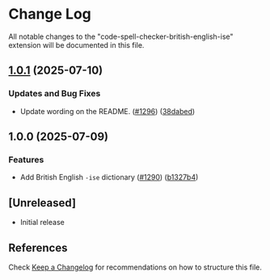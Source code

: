 # Change Log

All notable changes to the "code-spell-checker-british-english-ise" extension will be documented in this file.

## [1.0.1](https://github.com/streetsidesoftware/vscode-cspell-dict-extensions/compare/code-spell-checker-british-english-ise@1.0.0...code-spell-checker-british-english-ise@1.0.1) (2025-07-10)


### Updates and Bug Fixes

* Update wording on the README. ([#1296](https://github.com/streetsidesoftware/vscode-cspell-dict-extensions/issues/1296)) ([38dabed](https://github.com/streetsidesoftware/vscode-cspell-dict-extensions/commit/38dabed06f7c6b447f9136f49477bec77faddf65))

## 1.0.0 (2025-07-09)


### Features

* Add British English `-ise` dictionary ([#1290](https://github.com/streetsidesoftware/vscode-cspell-dict-extensions/issues/1290)) ([b1327b4](https://github.com/streetsidesoftware/vscode-cspell-dict-extensions/commit/b1327b4d5ec262b35a21074cd5e8663ff46f8cc9))

## [Unreleased]

- Initial release

## References

Check [Keep a Changelog](http://keepachangelog.com/) for recommendations on how to structure this file.
